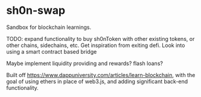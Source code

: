 # sh0n-swap
Sandbox for blockchain learnings.

TODO: expand functionality to buy sh0nToken with other existing tokens, or other chains, sidechains, etc. Get inspiration from exiting defi. Look into using a smart contract based bridge

Maybe implement liquidity providing and rewards? flash loans?

Built off https://www.dappuniversity.com/articles/learn-blockchain, with the goal of using ethers in place of web3.js, and adding significant back-end functionality. 
